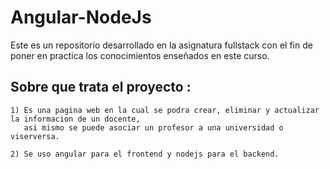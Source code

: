 # Angular-NodeJs

Este es un repositorio desarrollado en la asignatura fullstack con el fin de poner en practica los conocimientos enseñados en este curso.

## Sobre que trata el proyecto :

``` 
1) Es una pagina web en la cual se podra crear, eliminar y actualizar la informacion de un docente, 
   asi mismo se puede asociar un profesor a una universidad o viserversa.
   
2) Se uso angular para el frontend y nodejs para el backend.
``` 
